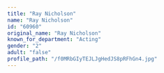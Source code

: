 ```yaml
---
title: "Ray Nicholson"
name: "Ray Nicholson"
id: "60960"
original_name: "Ray Nicholson"
known_for_department: "Acting"
gender: "2"
adult: "false"
profile_path: "/f0MRbGIyTEJLJgHedJS8pRFhGn4.jpg"
---
```

